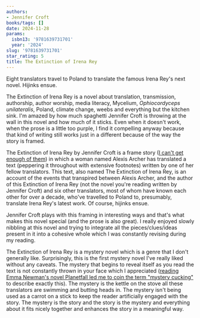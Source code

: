 ```yaml
---
authors:
- Jennifer Croft
books/tags: []
date: 2024-11-28
params:
  isbn13: '9781639731701'
  year: '2024'
slug: '9781639731701'
star_rating: 5
title: The Extinction of Irena Rey
---
```


Eight translators travel to Poland to translate the famous Irena Rey's next novel. Hijinks ensue.

<!--more-->

The Extinction of Irena Rey is a novel about translation, transmission, authorship, author worship, media literacy, Mycelium, *Ophiocordyceps unilateralis*, Poland, climate change, weebs and everything but the kitchen sink. I'm amazed by how much spaghetti Jennifer Croft is throwing at the wall in this novel and how much of it sticks. Even when it doesn't work, when the prose is a little too purple, I find it compelling anyway because that kind of writing still works just in a different because of the way the story is framed.

The Extinction of Irena Rey by Jennifer Croft is a frame story ([I can't get enough of them](/books/9780575069015/)) in which a woman named Alexis Archer has translated a text (peppering it throughout with extensive footnotes) written by one of her fellow translators. This text, also named The Extinction of Irena Rey, is an account of the events that transpired between Alexis Archer, and the author of this Extinction of Irena Rey (not the novel you're reading written by Jennifer Croft) and six other translators, most of whom have known each other for over a decade, who've travelled to Poland to, presumably, translate Irena Rey's latest work. Of course, hijinks ensue.

Jennifer Croft plays with this framing in interesting ways and that's what makes this novel special (and the prose is also great). I really enjoyed slowly nibbling at this novel and trying to integrate all the pieces/clues/ideas present in it into a cohesive whole which I was constantly revising during my reading.

The Extinction of Irena Rey is a mystery novel which is a genre that I don't generally like. Surprisingly, this is the first mystery novel I've really liked without any caveats. The mystery that begins to reveal itself as you read the text is not constantly thrown in your face which I appreciated ([reading Emma Newman's novel Planetfall led me to coin the term "mystery cucking"](/books/9781473223851/) to describe exactly this). The mystery is the kettle on the stove all these translators are swimming and butting heads in. The mystery isn't being used as a carrot on a stick to keep the reader artificially engaged with the story. The mystery is the story and the story is the mystery and everything about it fits nicely together and enhances the story in a meaningful way.